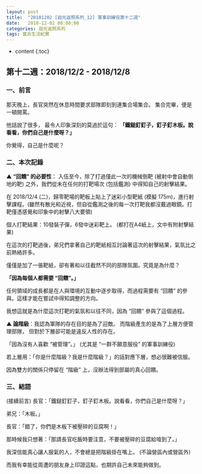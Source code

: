 ```yaml
---
layout: post
title:  "20181202 [迴光返照系列_12] 軍事訓練役第十二週"
date:   2018-12-02 00:00:00
categories: 迴光返照系列
tags: 當兵生活紀實
---
```



* content
{:toc}


## 第十二週：2018/12/2 - 2018/12/8
### 一、前言
那天晚上，長官突然在休息時間要求部隊即刻到連集合場集合。
集合完畢，便是一頓開罵。

他話說了很多，
最令人印象深刻的莫過於這句：
**「鐵鎚釘釘子，釘子釘木板。說看看，你們自己是什麼呀？」**

你覺得，自己是什麼呢？


### 二、本次記錄
**▲ “回饋” 的必要性**：
入伍至今，除了打過僅此一次的機械倒靶 (被射中會自動倒地的靶) 之外，我們從未在任何的打靶場次 (包括鑑測) 中得知自己的射擊結果。

在 2018/12/4 (二)，歸零靶場的靶板上貼上了迷彩小型靶紙 (模擬 175m)，進行射擊課程。(雖然有散光和近視，但自從鑑測之後的每一次打靶我都沒戴過眼鏡。打靶僅憑感覺和印象中的射擊八大要領)

個人打靶結果：10發裝子彈，6發中迷彩靶上。
(都打在A4紙上，文中有附射擊結果)

在這次的打靶過後，弟兄們拿著自己的靶紙相互討論著這次的射擊結果，氣氛比之前熱絡許多。

僅僅是加了一張靶紙，卻有著和以往截然不同的部隊氛圍。究竟是為什麼？

**「因為每個人都需要 “回饋”。」**

任何領域的成長都是在人與環境的互動中逐步取得，而過程需要有 “回饋” 的參與。這樣才能在嘗試中得知調整的方向。

我想這就是為什麼這次打靶的氣氛和以往不同，因為 “回饋” 參與了這個過程。


**▲ 論階級**：我認為軍隊的存在目的是為了迎敵。
而階級產生的是為了上層方便管理部隊，
但對於下層卻可能是違反人性的存在。

「因為沒有人喜歡 “被管理”。」
(尤其是 “一群不願意服役” 的軍事訓練役)

若上層用：「你是什麼階級？我是什麼階級？」的話對應下層，想必很難被信服。

因為雙方的關係只停留在 “階級” 上，沒辦法得到部屬的真心回饋。


### 三、結語
(接續前言)
長官：「鐵鎚釘釘子，釘子釘木板。說看看，你們自己是什麼呀？」

弟兄：「木板。」

長官：「錯了，你們是木板下被壓碎的豆腐啊！」


那時候我只想著：「那請長官吃飯時要注意，不要被壓碎的豆腐給噎到了。」


我深信能真心讓人服氣的人，不會總是把階級掛在嘴上。
(不論營區內或營區外)

而我有幸能從周遭的朋友身上印證這點，也期許自己未來能夠做到。